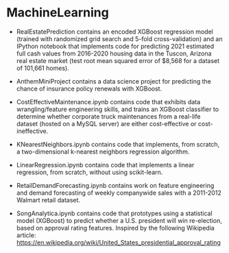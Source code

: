 # MachineLearning

- RealEstatePrediction contains an encoded XGBoost regression model (trained with randomized grid search and 5-fold cross-validation) and an IPython notebook that implements code for predicting 2021 estimated full cash values from 2016-2020 housing data in the Tuscon, Arizona real estate market (test root mean squared error of $8,568 for a dataset of 101,661 homes).

- AnthemMiniProject contains a data science project for predicting the chance of insurance policy renewals with XGBoost.

- CostEffectiveMaintenance.ipynb contains code that exhibits data wrangling/feature engineering skills, and trains an XGBoost classifier to determine whether corporate truck maintenances from a real-life dataset (hosted on a MySQL server) are either cost-effective or cost-ineffective.

- KNearestNeighbors.ipynb contains code that implements, from scratch, a two-dimensional k-nearest neighbors regression algorithm.

- LinearRegression.ipynb contains code that implements a linear regression, from scratch, without using scikit-learn.

- RetailDemandForecasting.ipynb contains work on feature engineering and demand forecasting of weekly companywide sales with a 2011-2012 Walmart retail dataset.

- SongAnalytica.ipynb contains code that prototypes using a statistical model (XGBoost) to predict whether a U.S. president will win re-election, based on approval rating features. Inspired by the following Wikipedia article: https://en.wikipedia.org/wiki/United_States_presidential_approval_rating
